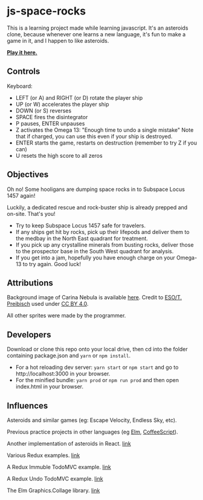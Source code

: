

# js-space-rocks

This is a learning project made while learning javascript.  It's an asteroids clone, because whenever one learns a new language, it's fun to make a game in it, and I happen to like asteroids.

[__Play it here.__](http://bobgeis.github.io/js-space-rocks/)


## Controls

Keyboard:
* LEFT (or A) and RIGHT (or D) rotate the player ship
* UP (or W) accelerates the player ship
* DOWN (or S) reverses
* SPACE fires the disintegrator
* P pauses, ENTER unpauses
* Z activates the Omega 13: "Enough time to undo a single mistake" Note that if charged, you can use this even if your ship is destroyed.
* ENTER starts the game, restarts on destruction (remember to try Z if you can)
* U resets the high score to all zeros


## Objectives

Oh no! Some hooligans are dumping space rocks in to Subspace Locus 1457 again!

Luckily, a dedicated rescue and rock-buster ship is already prepped and on-site.  That's you!

* Try to keep Subspace Locus 1457 safe for travelers.
* If any ships get hit by rocks, pick up their lifepods and deliver them to the medbay in the North East quadrant for treatment.
* If you pick up any crystalline minerals from busting rocks, deliver those to the prospector base in the South West quadrant for analysis.
* If you get into a jam, hopefully you have enough charge on your Omega-13 to try again.  Good luck!


## Attributions

Background image of Carina Nebula is available [here](https://commons.wikimedia.org/w/index.php?search=carina+nebula&title=Special:Search&go=Go&uselang=en&searchToken=79al97qlirmupg5bpga22jvj2#/media/File:Carina_Nebula.jpg).  Credit to [ESO/T. Preibisch](http://www.eso.org/public/images/eso1208a/) used under [CC BY 4.0](https://creativecommons.org/licenses/by/4.0/).

All other sprites were made by the programmer.


## Developers

Download or clone this repo onto your local drive, then cd into the folder containing package.json and ```yarn``` or ```npm install```.

* For a hot reloading dev server: ```yarn start``` or ```npm start``` and go to http://localhost:3000 in your browser.
* For the minified bundle: ```yarn prod``` or ```npm run prod``` and then open index.html in your browser.


## Influences

Asteroids and similar games (eg: Escape Velocity, Endless Sky, etc).

Previous practice projects in other languages (eg [Elm](https://github.com/bobgeis/LookOutSpaceRocks), [CoffeeScript](https://github.com/bobgeis/coffeeAsteroids)).

Another implementation of asteroids in React. [link](https://github.com/chriz001/Reacteroids)

Various Redux examples. [link](https://github.com/reactjs/redux/tree/master/examples)

A Redux Immuble TodoMVC example. [link](https://github.com/phacks/redux-todomvc)

A Redux Undo TodoMVC example. [link](https://github.com/omnidan/redux-undo/tree/master/examples/todos-with-undo)

The Elm Graphics.Collage library. [link](https://github.com/evancz/elm-graphics)
